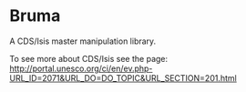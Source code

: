 Bruma
=====

A CDS/Isis master manipulation library.

To see more about CDS/Isis see the page: http://portal.unesco.org/ci/en/ev.php-URL_ID=2071&URL_DO=DO_TOPIC&URL_SECTION=201.html


